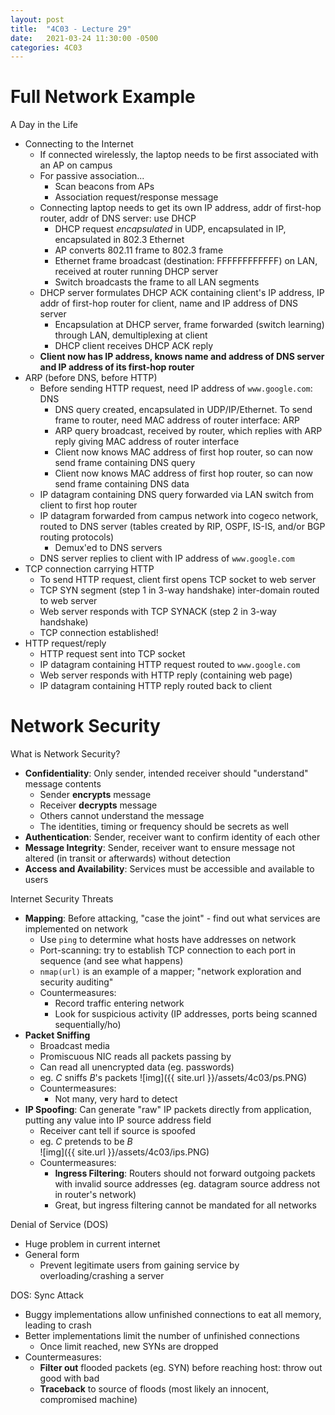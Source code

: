 ```yaml
---
layout: post
title:  "4C03 - Lecture 29"
date:   2021-03-24 11:30:00 -0500
categories: 4C03
---
```


Full Network Example
===

A Day in the Life
- Connecting to the Internet
    - If connected wirelessly, the laptop needs to be first associated with an AP on campus
    - For passive association...
        - Scan beacons from APs
        - Association request/response message
    - Connecting laptop needs to get its own IP address, addr of first-hop router, addr of DNS server: use DHCP
        - DHCP request *encapsulated* in UDP, encapsulated in IP, encapsulated in 802.3 Ethernet
        - AP converts 802.11 frame to 802.3 frame
        - Ethernet frame broadcast (destination: FFFFFFFFFFFF) on LAN, received at router running DHCP server
        - Switch broadcasts the frame to all LAN segments
    - DHCP server formulates DHCP ACK containing client's IP address, IP addr of first-hop router for client, name and IP address of DNS server
        - Encapsulation at DHCP server, frame forwarded (switch learning) through LAN, demultiplexing at client
        - DHCP client receives DHCP ACK reply
    - **Client now has IP address, knows name and address of DNS server and IP address of its first-hop router**
- ARP (before DNS, before HTTP)
    - Before sending HTTP request, need IP address of `www.google.com`: DNS
        - DNS query created, encapsulated in UDP/IP/Ethernet. To send frame to router, need MAC address of router interface: ARP
        - ARP query broadcast, received by router, which replies with ARP reply giving MAC address of router interface
        - Client now knows MAC address of first hop router, so can now send frame containing DNS query
        - Client now knows MAC address of first hop router, so can now send frame containing DNS data
    - IP datagram containing DNS query forwarded via LAN switch from client to first hop router
    - IP datagram forwarded from campus network into cogeco network, routed to DNS server (tables created by RIP, OSPF, IS-IS, and/or BGP routing protocols)
        - Demux'ed to DNS servers
    - DNS server replies to client with IP address of `www.google.com`
- TCP connection carrying HTTP
    - To send HTTP request, client first opens TCP socket to web server
    - TCP SYN segment (step 1 in 3-way handshake) inter-domain routed to web server
    - Web server responds with TCP SYNACK (step 2 in 3-way handshake)
    - TCP connection established!
- HTTP request/reply
    - HTTP request sent into TCP socket
    - IP datagram containing HTTP request routed to `www.google.com`
    - Web server responds with HTTP reply (containing web page)
    - IP datagram containing HTTP reply routed back to client

Network Security
===

What is Network Security?
- **Confidentiality**: Only sender, intended receiver should "understand" message contents
    - Sender **encrypts** message
    - Receiver **decrypts** message
    - Others cannot understand the message
    - The identities, timing or frequency should be secrets as well
- **Authentication**: Sender, receiver want to confirm identity of each other
- **Message Integrity**: Sender, receiver want to ensure message not altered (in transit or afterwards) without detection
- **Access and Availability**: Services must be accessible and available to users

Internet Security Threats
- **Mapping**: Before attacking, "case the joint" - find out what services are implemented on network
    - Use `ping` to determine what hosts have addresses on network
    - Port-scanning: try to establish TCP connection to each port in sequence (and see what happens)
    - `nmap(url)` is an example of a mapper; "network exploration and security auditing"
    - Countermeasures:
        - Record traffic entering network
        - Look for suspicious activity (IP addresses, ports being scanned sequentially/ho)
- **Packet Sniffing**
    - Broadcast media
    - Promiscuous NIC reads all packets passing by
    - Can read all unencrypted data (eg. passwords)
    - eg. *C* sniffs *B*'s packets
        ![img]({{ site.url }}/assets/4c03/ps.PNG)
    - Countermeasures:
        - Not many, very hard to detect
- **IP Spoofing**: Can generate "raw" IP packets directly from application, putting any value into IP source address field
    - Receiver cant tell if source is spoofed
    - eg. *C* pretends to be *B*  
        ![img]({{ site.url }}/assets/4c03/ips.PNG)
    - Countermeasures:
        - **Ingress Filtering**: Routers should not forward outgoing packets with invalid source addresses (eg. datagram source address not in router's network)
        - Great, but ingress filtering cannot be mandated for all networks

Denial of Service (DOS)
- Huge problem in current internet
- General form
    - Prevent legitimate users from gaining service by overloading/crashing a server

DOS: Sync Attack
- Buggy implementations allow unfinished connections to eat all memory, leading to crash
- Better implementations limit the number of unfinished connections
    - Once limit reached, new SYNs are dropped
- Countermeasures:
    - **Filter out** flooded packets (eg. SYN) before reaching host: throw out good with bad
    - **Traceback** to source of floods (most likely an innocent, compromised machine)
